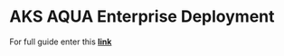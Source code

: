 # AKS AQUA Enterprise Deployment

For full guide enter this [**link**](https://docs.aquasec.com/docs/deployment-kubernetes)